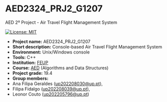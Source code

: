 # AED2324_PRJ2_G1207
AED 2º Project - Air Travel Flight Management System

[![License: MIT](https://img.shields.io/badge/License-MIT-yellow.svg)](https://opensource.org/licenses/MIT)

- **Project name:** AED2324_PRJ2_G1207
- **Short description:** Console-based Air Travel Flight Management System
- **Environment:** Unix/Windows console
- **Tools:** C++
- **Institution:** [FEUP](https://sigarra.up.pt/feup/en/web_page.Inicial)
- **Course:** [AED](https://sigarra.up.pt/feup/pt/UCURR_GERAL.FICHA_UC_VIEW?pv_ocorrencia_id=520316) (Algorithms and Data Structures)
- **Project grade:** 19.4
- **Group members:**
 - Ana Filipa Geraldes (up202208030@up.pt), 
 - Filipa Fidalgo (up202208039@up.pt),
 - Leonor Couto (up202205796@up.pt)
